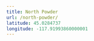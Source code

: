 ```yaml
---
title: North Powder
url: /north-powder/
latitude: 45.0284737
longitude: -117.91993860000001
---
```

